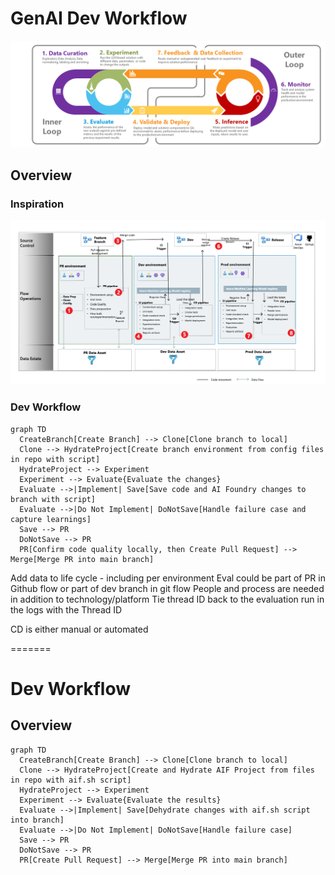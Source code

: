 # GenAI Dev Workflow

![LLMOps Workflow](images/llmops-workflow.png)

## Overview

### Inspiration

![GenAIOps](images/GenAIOps.png)

### Dev Workflow

```mermaid
graph TD
  CreateBranch[Create Branch] --> Clone[Clone branch to local]
  Clone --> HydrateProject[Create branch environment from config files in repo with script]
  HydrateProject --> Experiment
  Experiment --> Evaluate{Evaluate the changes}
  Evaluate -->|Implement| Save[Save code and AI Foundry changes to branch with script]
  Evaluate -->|Do Not Implement| DoNotSave[Handle failure case and capture learnings]
  Save --> PR 
  DoNotSave --> PR
  PR[Confirm code quality locally, then Create Pull Request] --> Merge[Merge PR into main branch]
```

Add data to life cycle - including per environment
Eval could be part of PR in Github flow or part of dev branch in git flow
People and process are needed in addition to technology/platform
Tie thread ID back to the evaluation run in the logs with the Thread ID

CD is either manual or automated

=======
# Dev Workflow

## Overview

```mermaid
graph TD
  CreateBranch[Create Branch] --> Clone[Clone branch to local]
  Clone --> HydrateProject[Create and Hydrate AIF Project from files in repo with aif.sh script]
  HydrateProject --> Experiment
  Experiment --> Evaluate{Evaluate the results}
  Evaluate -->|Implement| Save[Dehydrate changes with aif.sh script into branch]
  Evaluate -->|Do Not Implement| DoNotSave[Handle failure case]
  Save --> PR
  DoNotSave --> PR
  PR[Create Pull Request] --> Merge[Merge PR into main branch]
```
